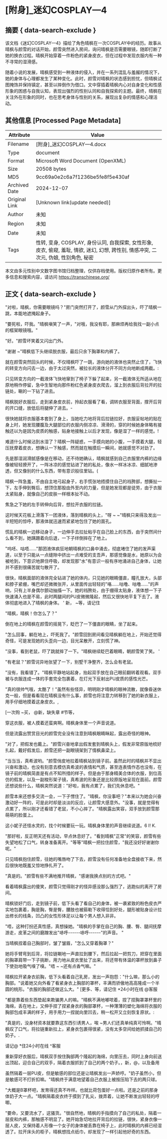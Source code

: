 # [附身]_迷幻COSPLAY—4



## 摘要  { data-search-exclude }

<!-- tcd_abstract -->
该文档《迷幻COSPLAY—4》描绘了角色晴枫在一次COSPLAY中的经历。故事从晴枫与颜雪的对话开始，颜雪突然进入房间，询问晴枫是否需要眼镜，随即打断了她的换衣过程。晴枫开始穿着一件粉色的紧身皮衣，但在过程中发现衣服内有一种不寻常的湿滑感。

随着小说的发展，晴枫感受到一种液体的侵入，并在一系列混乱与羞赧的情况下，她的身体与心理都发生了某种变化。此时，颜雪对晴枫的状态感到担忧，但晴枫试图掩饰并保持镇定，甚至以摔倒作为借口。文中穿插着晴枫内心对自身变化和性感形象的困惑与自我认知，表现出强烈的性别认同和自我探索的主题。最终，晴枫在关注外在形象的同时，也在思考身体与性别的关系，展现出复杂的情感和心理活动。

<!-- tcd_abstract_end -->

## 其他信息 [Processed Page Metadata]

| Attribute       | Value                                  |
|-----------------|----------------------------------------|
| Filename        | [附身]_迷幻COSPLAY—4.docx                             |
| Type            | document                                 |
| Format          | Microsoft Word Document (OpenXML)                               |
| Size            | 20508 bytes                           |
| MD5             | 9cc69a0e2c6a7f1236be5fe8f5e430af                                  |
| Archived Date   | 2024-12-07                             |
| Original Link   | [Unknown link(update needed)]                         |
| Author          | 未知                               |
| Region          | 未知                               |
| Date            | 未知                                 |
| Tags            | 性转, 变身, COSPLAY, 身份认同, 自我探索, 女性形象, 皮衣, 偷窥, 羞耻, 情欲, 迷幻, 幻想, 跨性别, 情感冲突, 二次元, 伪娘, 性别角色, 秘密                                 |

本文由多元性别中文数字图书馆归档整理，仅供存档使用。版权归原作者所有。更多信息和搜索内容，请访问 <https://transchinese.org/>


## 正文 { data-search-exclude }

<!-- tcd_main_text -->
"对啦，晴枫，你需要眼镜吗？"房门突然打开了，颜雪从门外探出头，吓了晴枫一跳，本能地遮掩起身子。

"要死啦，吓我。"晴枫嗔笑了一声，"对哦，我没有耶，那麻烦再给我找一副小点的框架眼镜哦。"

"好。"颜雪坏笑着又闪出门外。

"谢谢 ~"晴枫低下头继续脱衣服，最后只余下胸罩和内裤了。

就在颜雪突然回头的时候，不仅晴枫吓了一跳，游向她的液体也突然止住了，飞快的转变方向闪去一边，由于太过突然，被拉长的液体分开不同方向地断成两截。:

只见转变方向的一截液体飞快地窜到了椅子下躲了起来，另一截液体无所适从地在原地稍作停留，急中生智地向那件粉红色紧身皮衣爬去，溜上到衣服后背拉开的拉链处，唰的一下钻了进去。

晴枫脱好衣服后，走到紧身皮衣前，拎起衣服看了看，调转衣服至背面，撑开后背的开口缝，放低后将腿伸了进去。-

很快她就将衣服基本套到了身上，当她吃力地将背后拉链拉好，衣服妥帖地的贴在身上时，她发现腰腹及大腿部位的衣服内侧凉凉、滑滑的，穿的时候她身体略有接触还以为是因为皮质的触感，贴身地接触上以后才发现，像是湿了一样的感觉。!

难道什么时候沾到水湿了？晴枫一阵疑惑，一手摸向她的小腹，一手摸着大腿，轻压抚摩着皮衣，想确认一下触感，然而就在触摸后一瞬间，她就感觉不对劲了。

先是那湿润滑腻感像是在移动，还不待她确认，晴枫就感到自己衣服里内裤的边缘像被轻轻撩开了，一阵冰凉的感觉钻进了她的私处，像水一样冰冰凉、细腻地渗透，但又像别的什么东西，带有意识般往里钻。(

晴枫一阵急羞，不由自主地弓起身子，右手慌张地捂摸住自己的裆胯部，想撕扯一下，左手伸到臀后，想顶住那股由外至内的力量，但是她发现都是徒劳，由于衣服太紧贴身，就像自己的皮肤一样根本扯不动。

焦急之下她的左手转伸向后背，想拉开衣服的拉链。

这时候天花板上滑落下一团液体，落到晴枫的头上，"呀 ~ ~"晴枫只来得及发出一半短短的惊呼，那液体就迅速而紧紧地包住了她的面孔。

慌乱的晴枫一边移动身子，一边伸手去拉扯粘乎在自己脸上的东西，由于突然间什么看不到，她蹒跚着向后退，一下子绊倒摔在了地上。

"呜呸、咕唔......"那团液体疯狂地朝晴枫的口鼻中涌去，彻底堵住了她的发声渠道，以至于只能从一点缝隙中挤出一点难受的支吾声，那感觉像是水，她原以为会被呛到，下意识地屏住呼吸，却发现那"水"有意识一般有序地涌进自己身体，让她并不感到很痛苦就匀散开了。

很快，晴枫面部的液体完全钻进了她的体内，只见她的眼睛僵直，瞳孔放大，头部和脖子紧绷，嘴巴却还微微张开，从里面传出轻轻的"咯......咕噜、咕噜......"的声响，只有上半身偶尔颤动抽搐一下。她的裆胯处，由于绷得太贴身，液体想一下子快速涌入也是不易，此时两腿间的PU皮微微隆起，然后又很快地平复下去了。液体彻底地进入了晴枫的身体。 '
新， ~等，请记住

"晴枫，晴枫！你怎么了？"

倒在地上的晴枫在颜雪的摇晃下，眨巴了一下僵直的眼睛，坐了起来。

"怎么回事，躺在地上，吓死我了。"颜雪回到房间看见晴枫躺在地上，开始还觉得奇怪，可是发现她的头歪向一边，目光呆散开，立刻慌了神。

"没事，看到老鼠，吓了跳就摔了一下。"晴枫继续眨巴着眼睛，朝颜雪笑了笑。 '

"有老鼠？"颜雪诧异地张望了一下，别墅干净整齐，怎么会有老鼠。

"没有，我看错了。"晴枫平静地站起身，抬起双手放在自己眼前翻转着观看。双手被与衣服连成一体的手套完全包裹着，在灯光下反射出PU皮质的感性光芒。

"真的很帅气哦，太酷了！"虽然有些怪异，明明刚才晴枫的眼神流散，就像昏迷休克一般，但是看看现在晴枫没有什么事，颜雪也将注意力转移到了她的新衣服上，用手仔细地摸着这身皮衣。,

 [一次购 ~买， @新，缺失章 #节等，

穿这衣服，被人摸着还蛮爽啊。晴枫身体里一个声音说道。

但是流露出赞赏目光的颜雪完全没有注意到晴枫眼睛眯起，露出奇怪的眼神。

"对了，把假发也戴上。"颜雪兴奋地拿出假发套到晴枫头上，假发非常原版地梳好扎起，戴好假发后，颜雪还把一副眼镜架到了情枫鼻梁上。

"当当当，真希波哟。"颜雪俏皮地拉着晴枫站到镜子前。虽然此时的晴枫并不显出兴奋和激动，也没有刻意去模仿真希波的表情和气质，甚至连表情作态也没有，在镜子前的晴枫简直是有点不知所措的样子。但是由于那身精美合体的衣服，到位高仿的假发，以及一副梭形架子镜，真希波的形象还是比较原版地呈现在面前。颜雪还想说些什么，晴枫突然说道："好啦，我有点累了，我们先休息吧。"

颜雪本来还想多交流一会，一下子愣住了。"晴枫，你没事吧？"本来以为她会兴奋激动好一阵的，可是此时却是淡淡的反应，让颜雪大感意外。"没事，就是觉得有点累了，所以刚才还看错了老鼠，不小心摔了。"晴枫露出笑容，双手放到颜雪那萌萌的脸蛋上。

这小妮子还怪水灵的，找个时候要玩一玩。晴枫身体里的声音继续说道。6 I! K.

"那好啦，反正明天还有活动，早点休息好了。"看到晴枫"正常"的笑容，颜雪有些失望地松了口气，转身准备离开。"等等"晴枫一把拉住颜雪，"我还没好好谢谢你呢。"

只见晴枫抱住颜雪，往她的嘴唇吻了下去，颜雪没有任何准备地全盘接收下来，然后很快地既羞又惊地挣扎开了。

"真是的。"颜雪有些不满地推开晴枫，"感谢我换点别的方式吧。"

看着晴枫露出的傻笑，颜雪只觉得刚才的怪异感没那么强烈了，逃跑似的离开了房间。

晴枫锁好门后，走到镜子前，低下头看了看自己的身体，被一袭紧致的粉色皮衣严实地包裹着，胸是胸，臀是臀，腰肢也被箍勒下收得恰到好处，腿形被贴身设计拉出修长的线条，凹凸的女性形体足以让每个男人想入非非。

"唔，这种打扮还真性感，真想操她。"晴枫的手掌在自己的胸、腰、臀、腿间抚摩游走，皮革之间的磨蹭发出"哧呼------哧呼------"的声音。 "

当晴枫捏着自己胸部时，皱了皱眉，"怎么又穿着胸罩？"

她将手臂弯到后背，将拉链唰地一声直拉到腰下，然后拉起一把剪刀，把穿在里面的胸罩肩带一下子挑断，用力地从皮衣里扯了出来，将还带有体温的罩杯放到鼻子下使劲地吸气嗅了嗅。"唔 ~ ~还有点香气嘛。"

晴枫拉开紧身衣前胸，低下头看着自己乳房，发出一声抱怨："什么嘛，那么小的胸部。"说着她又向外看了看紧身衣上胸部的罩杯，丰满而骄傲地高高隆成一个半圆的桃形。"衣服的胸部还做这么大。" [更多、等，请记住 *24小时在线 @客服

"都是靠着些东西垫起来欺骗男人的嘛。"晴枫不满地嘟哝着，捏了捏胸罩罩杯里的海绵，丢在地上，又伸手捏了捏紧身衣的胸部罩杯，一种薄薄的塑化海绵将衣服的胸部包成丰满的样子，用手用力一捏就向里凹去，稍一松开又立刻恢复原状。:

"真是的，没身材资本就要靠这东西引诱男人，唉 ~男人们还真单纯真可怜啊。"晴枫叹了口气，将拉链重新拉上，紧身衣包裹得很紧，没有太多空间给她抓揉自己的奶子。.

 请记@ *住24小时在线 ^客服

重新穿好衣服后，晴枫双手按住胸部两个隆起的海绵，向里压去，同时上身向前送出顶起，迎合自己的双手，隔着衣服抓到了自己的两个奶子。，新，@，以及备用

虽然隔着一层PU皮，但是敏感的部位还是让晴枫发出一声娇哼。"奶子虽然小，但是敏感可不打折扣嘛。"晴枫终于满意地望着自己衣服上被按压陷下去的两只球。

"大概是B罩杯吧，发育得还真不咋样。也就比荷包蛋好一点啦。还是之前的那身体奶子大一点。"晴枫隔着皮衣终于摸到了乳尖，拨弄着，让她不断发出轻轻的哼唧。

"要命，又要流水了，这骚货。"很自然地，晴枫的手指摸向了自己的私处，隔着一层皮和内裤，那触感不明显了。她开始急切地拉开背后的拉链，很快，紧身衣像一层人皮，又保持着人形像一个女子的身体被丢靠在椅子上，此时晴枫的内裤已经湿透了。拉开床头的柜子，晴枫想找点纸巾，却发现了一样引起他好奇的东西。
<!-- tcd_main_text_end -->

